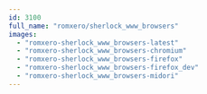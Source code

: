 ```yaml
---
id: 3100
full_name: "romxero/sherlock_www_browsers"
images: 
  - "romxero-sherlock_www_browsers-latest"
  - "romxero-sherlock_www_browsers-chromium"
  - "romxero-sherlock_www_browsers-firefox"
  - "romxero-sherlock_www_browsers-firefox_dev"
  - "romxero-sherlock_www_browsers-midori"
---
```

